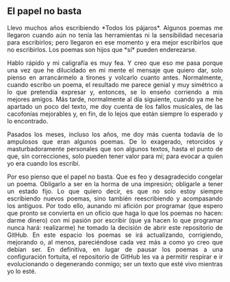 ## El papel no basta

<div align="justify">
Llevo muchos años escribiendo *Todos los pájaros*. Algunos poemas me llegaron cuando aún no tenía las herramientas ni la sensibilidad necesaria para escribirlos; pero llegaron en ese momento y era mejor escribirlos que no escribirlos. Los poemas son hijos que *sí* pueden enderezarse.

Hablo rápido y mi caligrafía es muy fea. Y creo que eso me pasa porque una vez que he dilucidado en mi mente el mensaje que quiero dar, solo pienso en arrancármelo a tirones y volcarlo cuanto antes. Normalmente, cuando escribo un poema, el resultado me parece genial y muy simétrico a lo que pretendía expresar y, entonces, se lo enseño corriendo a mis mejores amigos. Más tarde, normalmente al día siguiente, cuando ya me he apartado un poco del texto, me doy cuenta de los fallos musicales, de las cacofonías mejorables y, en fin, de lo lejos que están siempre lo esperado y lo encontrado.

Pasados los meses, incluso los años, me doy más cuenta todavía de lo ampulosos que eran algunos poemas. De lo exagerado, retorcidos y masturbadoramente personales que son algunos textos, hasta el punto de que, sin correcciones, solo pueden tener valor para mí; para evocar a quien yo era cuando los escribí.

Por eso pienso que el papel no basta. Que es feo y desagradecido congelar un poema. Obligarlo a ser en la horma de una impresión; obligarle a tener un estado fijo. Lo que quiero decir, es que no solo estoy siempre escribiendo nuevos poemas, sino también reescribiendo y acompasando los antiguos. Por todo ello, aunando mi afición por programar (que espero que pronto se convierta en un oficio que haga lo que los poemas no hacen: darme dinero) con mi pasión por escribir (que ya hacen lo que programar nunca hará: realizarme) he tomado la decisión de abrir este repositorio de GitHub. En este espacio los poemas se irá actualizando, corrigiendo, mejorando o, al menos, pareciéndose cada vez más a como yo creo que debían ser. En definitiva, en lugar de pausar los poemas a una configuración fortuita, el repositorio de GitHub les va a permitir respirar e ir evolucionando o degenerando conmigo; ser un texto que esté vivo mientras yo lo esté.
</div>
